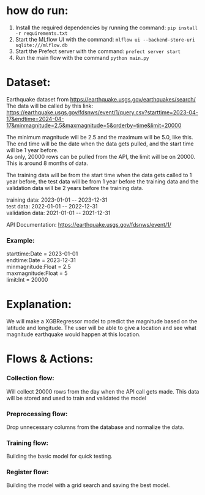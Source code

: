 # how do run:
1. Install the required dependencies by running the command: `pip install -r requirements.txt`
2. Start the MLflow UI with the command: `mlflow ui --backend-store-uri sqlite:///mlflow.db`
3. Start the Prefect server with the command: `prefect server start`
4. Run the main flow with the command `python main.py`


# Dataset:

Earthquake dataset from https://earthquake.usgs.gov/earthquakes/search/ \
The data will be called by this link: https://earthquake.usgs.gov/fdsnws/event/1/query.csv?starttime=2023-04-17&endtime=2024-04-17&minmagnitude=2.5&maxmagnitude=5&orderby=time&limit=20000

The minimum magnitude will be 2.5 and the maximum will be 5.0, like this. \
The end time will be the date when the data gets pulled, and the start time will be 1 year before. \
As only, 20000 rows can be pulled from the API, the limit will be on 20000. This is around 8 months of data.

The training data will be from the start time when the data gets called to 1 year before, the test data will be from 1 year before the training data and the validation data will be 2 years before the training data.

 training data:   2023-01-01 -- 2023-12-31 \
 test data:       2022-01-01 -- 2022-12-31 \
 validation data: 2021-01-01 -- 2021-12-31


API Documentation: https://earthquake.usgs.gov/fdsnws/event/1/

### Example:

starttime:Date = 2023-01-01 \
endtime:Date = 2023-12-31 \
minmagnitude:Float = 2.5 \
maxmagnitude:Float = 5 \
limit:Int = 20000

# Explanation:

We will make a XGBRegressor model to predict the magnitude based on the latitude and longitude. The user will be able to give a location and see what magnitude earthquake would happen at this location.

# Flows & Actions:

### Collection flow:

Will collect 20000 rows from the day when the API call gets made. This data will be stored and used to train and validated the model

### Preprocessing flow:

Drop unnecessary columns from the database and normalize the data.

### Training flow:

Building the basic model for quick testing.

### Register flow:

Building the model with a grid search and saving the best model.
